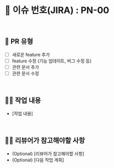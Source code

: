 # 🌿 이슈 번호(JIRA) : PN-00

<br>

## 📝 PR 유형 
- [ ] 새로운 feature 추가
- [ ] feature 수정 (기능 업데이트, 버그 수정 등)
- [ ] 관련 문서 추가
- [ ] 관련 문서 수정

<br>

## 🧑‍💻 작업 내용 
- [작업 내용]

<br>

## 🏃‍♂️ 리뷰어가 참고해야할 사항
- (Optional) [리뷰어가 참고해야할 사항] 
- (Optional) [다음 작업 계획]

<br>

